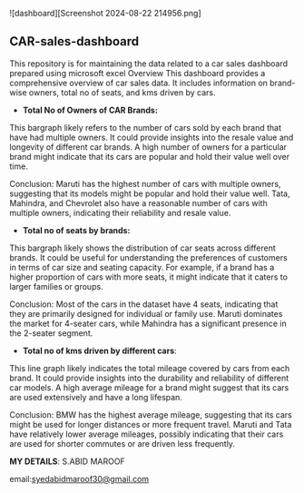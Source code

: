 ![dashboard][Screenshot 2024-08-22 214956.png]
 ## CAR-sales-dashboard
This repository is for maintaining the data related to a car sales dashboard prepared using microsoft excel
Overview
This dashboard provides a comprehensive overview of car sales data. It includes information on brand-wise owners, total no of seats, and kms driven by cars.
 
* **Total No of Owners of CAR Brands:**

This bargraph likely refers to the number of cars sold by each brand that have had multiple owners. It could provide insights into the resale value and longevity of different car brands. A high number of owners for a particular brand might indicate that its cars are popular and hold their value well over time.

Conclusion: Maruti has the highest number of cars with multiple owners, suggesting that its models might be popular and hold their value well. Tata, Mahindra, and Chevrolet also have a reasonable number of cars with multiple owners, indicating their reliability and resale value.

* **Total no of seats by brands:** 

This bargraph likely shows the distribution of car seats across different brands. It could be useful for understanding the preferences of customers in terms of car size and seating capacity. For example, if a brand has a higher proportion of cars with more seats, it might indicate that it caters to larger families or groups.

Conclusion: Most of the cars in the dataset have 4 seats, indicating that they are primarily designed for individual or family use. Maruti dominates the market for 4-seater cars, while Mahindra has a significant presence in the 2-seater segment.

* **Total no of kms driven by different cars**:

This line graph likely indicates the total mileage covered by cars from each brand. It could provide insights into the durability and reliability of different car models. A high average mileage for a brand might suggest that its cars are used extensively and have a long lifespan.

Conclusion: BMW has the highest average mileage, suggesting that its cars might be used for longer distances or more frequent travel. Maruti and Tata have relatively lower average mileages, possibly indicating that their cars are used for shorter commutes or are driven less frequently.

**MY DETAILS**:
S.ABID MAROOF 

email:syedabidmaroof30@gmail.com

